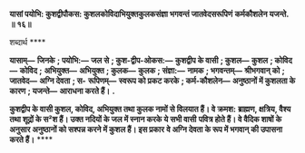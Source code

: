 **यासां पयोभि: कुशद्वीपौकस: कुशलकोविदाभियुक्तकुलकसंज्ञा भगवन्तं जातवेदसरूपिणं** **कर्मकौशलेन यजन्ते. ॥ १६॥** 

शब्दार्थ **** 

**यासाम्—** **जिनके** **; पयोभि:—** **जल से** **; कुश-द्वीप-ओकस:—** **कुशद्वीप के वासी** **; कुशल—** **कुशल** **; कोविद—** **कोविद** **;** **अभियुक्त—** **अभियुक्त** **; कुलक—** **कुलक** **; संज्ञा:—** **नामक** **; भगवन्तम्—** **श्रीभगवान् को** **; जातवेद—** **अग्नि देवता** **; स-** **रूपिणम्—** **स्वरूप को प्रकट करके** **; कर्म-कौशलेन—** **अनुष्ठानों में कुशलता के कारण** **; यजन्ते—** **आराधना करते हैं।** **.** 

**कुशद्वीप के वासी कुशल, कोविद, अभियुक्त तथा कुलक नामों से विलयात हैं। वे क्रमश:** **ब्राह्मण, क्षत्रिय, वैश्य तथा शूद्रों के स²श हैं। उक्त नदियों के जल में स्नान करके ये सभी वासी** **पवित्र होते हैं। वे वैदिक शाषों के अनुसार अनुष्ठानों को सश्पन्न करने में कुशल हैं। इस प्रकार** **वे अग्नि देवता के रूप में भगवान् की उपासना करते हैं।** **** 
